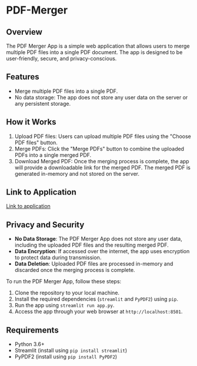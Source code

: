 # PDF-Merger


## Overview

The PDF Merger App is a simple web application that allows users to merge multiple PDF files into a single PDF document. The app is designed to be user-friendly, secure, and privacy-conscious.

## Features

- Merge multiple PDF files into a single PDF.
- No data storage: The app does not store any user data on the server or any persistent storage.

## How it Works

1. Upload PDF files: Users can upload multiple PDF files using the "Choose PDF files" button.
2. Merge PDFs: Click the "Merge PDFs" button to combine the uploaded PDFs into a single merged PDF.
3. Download Merged PDF: Once the merging process is complete, the app will provide a downloadable link for the merged PDF. The merged PDF is generated in-memory and not stored on the server.

## Link to Application

[Link to application](https://pdf-merger-773h7kdr4j.streamlit.app/)

## Privacy and Security

- **No Data Storage**: The PDF Merger App does not store any user data, including the uploaded PDF files and the resulting merged PDF.
- **Data Encryption**: If accessed over the internet, the app uses encryption to protect data during transmission.
- **Data Deletion**: Uploaded PDF files are processed in-memory and discarded once the merging process is complete.


To run the PDF Merger App, follow these steps:

1. Clone the repository to your local machine.
2. Install the required dependencies (`streamlit` and `PyPDF2`) using `pip`.
3. Run the app using `streamlit run app.py`.
4. Access the app through your web browser at `http://localhost:8501`.

## Requirements

- Python 3.6+
- Streamlit (install using `pip install streamlit`)
- PyPDF2 (install using `pip install PyPDF2`)


